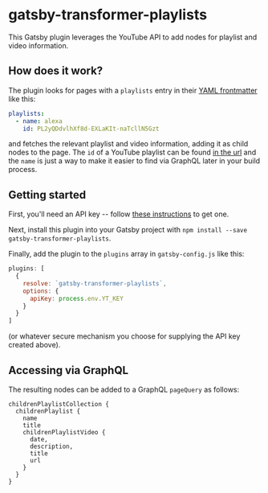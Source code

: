 # gatsby-transformer-playlists

This Gatsby plugin leverages the YouTube API to add nodes for playlist and video information.

## How does it work?

The plugin looks for pages with a `playlists` entry in their [YAML frontmatter](https://www.gatsbyjs.org/docs/mdx/markdown-syntax/#frontmatter) like this:

```yaml
playlists:
  - name: alexa
    id: PL2yQDdvlhXf8d-EXLaKIt-naTcllN5Gzt
```

and fetches the relevant playlist and video information, adding it as child nodes to the page.  The `id` of a YouTube playlist can be found [in the url](https://www.youtube.com/playlist?list=PL2yQDdvlhXf8d-EXLaKIt-naTcllN5Gzt) and the `name` is just a way to make it easier to find via GraphQL later in your build process.

## Getting started

First, you'll need an API key -- follow [these instructions](https://developers.google.com/youtube/v3/getting-started) to get one.

Next, install this plugin into your Gatsby project with `npm install --save gatsby-transformer-playlists`.

Finally, add the plugin to the `plugins` array in `gatsby-config.js` like this:

```js
plugins: [
  {
    resolve: `gatsby-transformer-playlists`,
    options: {
      apiKey: process.env.YT_KEY
    }
  }
]
```

(or whatever secure mechanism you choose for supplying the API key created above).

## Accessing via GraphQL

The resulting nodes can be added to a GraphQL `pageQuery` as follows:

```
childrenPlaylistCollection {
  childrenPlaylist {
    name
    title
    childrenPlaylistVideo {
      date,
      description,
      title
      url
    }
  }
}
```